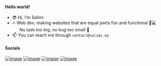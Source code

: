 #### Hello world!

- 😎 Hi, I’m Salimi<br />
- 🔥 Web dev, making websites that are equal parts fun and functional 🎉💻<br />
  &nbsp;&nbsp;&nbsp;&nbsp;&nbsp;&nbsp;No task too big, no bug too small 🐛
- 📫 You can reach me through `contact@salimi.my`

#### Socials

[![image](https://img.shields.io/badge/website-000000?style=for-the-badge&logo=About.me&logoColor=white)](https://www.salimi.my/)
[![image](https://img.shields.io/badge/Facebook-1877F2?style=for-the-badge&logo=facebook&logoColor=white)](https://www.facebook.com/mysalimi)
[![image](https://img.shields.io/badge/Instagram-E4405F?style=for-the-badge&logo=instagram&logoColor=white)](https://www.instagram.com/salimi.my/)
[![image](https://img.shields.io/badge/LinkedIn-0077B5?style=for-the-badge&logo=linkedin&logoColor=white)](https://www.linkedin.com/in/mohamad-salimi/)
